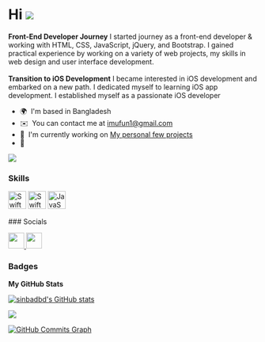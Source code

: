 Hi ![](https://user-images.githubusercontent.com/18350557/176309783-0785949b-9127-417c-8b55-ab5a4333674e.gif)
======================================================================================================================================
<!--
Software Engineer
-----------------
-->
<b>Front-End Developer Journey</b> I started journey as a front-end developer & working with HTML, CSS, JavaScript, jQuery, and Bootstrap. I gained practical experience by working on a variety of web projects, my skills in web design and user interface development. 
<br><br>
<b>Transition to iOS Development</b> I became interested in iOS development and embarked on a new path. I dedicated myself to learning iOS app development. I established myself as a passionate iOS developer

* 🌍  I'm based in Bangladesh
* ✉️  You can contact me at [imufun1@gmail.com](mailto:imufun1@gmail.com)
* 🚀  I'm currently working on [My personal few projects](http://imranbd.netlify.app/)
* 🧠  
<!-- & <a href="https://github.com/pointfreeco/swift-composable-architecture" target="_blank" rel="noreferrer">TCA(The Composable Architecture)</a> -->
<!-- * 🖥️  See my portfolio at [Imran Portfolio](http://imranbd.netlify.app/)-->

<a href="https://www.github.com/sinbadbd" target="_blank" rel="noreferrer"><img
src="https://img.shields.io/github/followers/sinbadbd?logo=github&style=for-the-badge&color=0891b2&labelColor=1c1917" /></a>

### Skills


<p align="left">
<a href="https://developer.apple.com/swift/" target="_blank" rel="noreferrer">
<img src="https://raw.githubusercontent.com/danielcranney/readme-generator/main/public/icons/skills/swift-colored.svg" width="36" height="36" alt="Swift" /></a>
<a href="https://developer.apple.com/swift/" target="_blank" rel="noreferrer">
<img src="https://developer.apple.com/assets/elements/icons/swiftui/swiftui-96x96_2x.png" width="36" height="36" alt="Swift" /></a>
<a href="https://developer.mozilla.org/en-US/docs/Web/JavaScript" target="_blank" rel="noreferrer"><img src="https://raw.githubusercontent.com/danielcranney/readme-generator/main/public/icons/skills/javascript-colored.svg" width="36" height="36" alt="JavaScript" /></a>
</p>
### Socials

<p align="left"> <a href="https://www.github.com/sinbadbd" target="_blank" rel="noreferrer"> <picture> <source media="(prefers-color-scheme: dark)" srcset="https://raw.githubusercontent.com/danielcranney/readme-generator/main/public/icons/socials/github-dark.svg" /> <source media="(prefers-color-scheme: light)" srcset="https://raw.githubusercontent.com/danielcranney/readme-generator/main/public/icons/socials/github.svg" /> <img src="https://raw.githubusercontent.com/danielcranney/readme-generator/main/public/icons/socials/github.svg" width="32" height="32" /> </picture> </a> <a href="https://www.linkedin.com/in/mohammad-imran-mia" target="_blank" rel="noreferrer"> <picture> <source media="(prefers-color-scheme: dark)" srcset="https://raw.githubusercontent.com/danielcranney/readme-generator/main/public/icons/socials/linkedin-dark.svg" /> <source media="(prefers-color-scheme: light)" srcset="https://raw.githubusercontent.com/danielcranney/readme-generator/main/public/icons/socials/linkedin.svg" /> <img src="https://raw.githubusercontent.com/danielcranney/readme-generator/main/public/icons/socials/linkedin.svg" width="32" height="32" /> </picture> </a></p>

### Badges

<b>My GitHub Stats</b>

<a href="http://www.github.com/sinbadbd"><img src="https://github-readme-stats.vercel.app/api?username=sinbadbd&show_icons=true&hide=&count_private=true&title_color=0891b2&text_color=ffffff&icon_color=0891b2&bg_color=1c1917&hide_border=true&show_icons=true" alt="sinbadbd's GitHub stats" /></a>

<a href="http://www.github.com/sinbadbd"><img src="https://github-readme-streak-stats.herokuapp.com/?user=sinbadbd&stroke=ffffff&background=1c1917&ring=0891b2&fire=0891b2&currStreakNum=ffffff&currStreakLabel=0891b2&sideNums=ffffff&sideLabels=ffffff&dates=ffffff&hide_border=true" /></a>

<a href="http://www.github.com/sinbadbd"><img src="https://github-readme-activity-graph.cyclic.app/graph?username=sinbadbd&bg_color=1c1917&color=ffffff&line=0891b2&point=ffffff&area_color=1c1917&area=true&hide_border=true&custom_title=GitHub%20Commits%20Graph" alt="GitHub Commits Graph" /></a>
